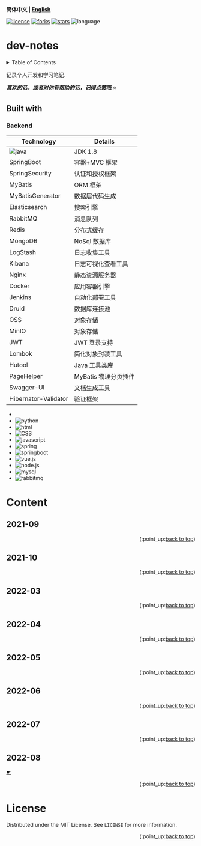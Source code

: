 <a name="readme-top"></a>
**简体中文 | [English](./README.md)**

[![license](https://img.shields.io/github/license/lyzsk/dev-notes.svg?style=plastic&logo=github)](https://github.com/lyzsk/dev-notes/blob/master/LICENSE) [![forks](https://img.shields.io/github/forks/lyzsk/dev-notes.svg?style=plastic&logo=github)](https://github.com/lyzsk/dev-notes/members) [![stars](https://img.shields.io/github/stars/lyzsk/dev-notes.svg?style=plastic&logo=github)](https://github.com/lyzsk/dev-notes/stargazers) ![language](https://img.shields.io/badge/language-Java%20%26%26%20Python%20%26%26%20HTML%20%26%26%20CSS%20%26%26%20JavaScript-ff4d6d?style=plastic&logo=adafruit)

# dev-notes

<!-- TABLE OF CONTENTS -->
<details>
  <summary>Table of Contents</summary>
  <ol>
    <li>
      <a href="#dev-notes">About The Project</a>
      <ul>
        <li><a href="#built-with">Built With</a></li>
      </ul>
    </li>
    <li>
      <a href="#Content">Content</a>
      <ul>
        <li><a href="#prerequisites">Prerequisites</a></li>
        <li><a href="#installation">Installation</a></li>
      </ul>
    </li>
    <li><a href="#contact">Contact</a></li>
    <li><a href="#license">License</a></li>
  </ol>
</details>

记录个人开发和学习笔记.

**_喜欢的话，或者对你有帮助的话，记得点赞哦_** :star:

## Built with

### Backend

| Technology            | Details              |
| --------------------- | -------------------- |
| ![java](java-shield]) | JDK 1.8              |
| SpringBoot            | 容器+MVC 框架        |
| SpringSecurity        | 认证和授权框架       |
| MyBatis               | ORM 框架             |
| MyBatisGenerator      | 数据层代码生成       |
| Elasticsearch         | 搜索引擎             |
| RabbitMQ              | 消息队列             |
| Redis                 | 分布式缓存           |
| MongoDB               | NoSql 数据库         |
| LogStash              | 日志收集工具         |
| Kibana                | 日志可视化查看工具   |
| Nginx                 | 静态资源服务器       |
| Docker                | 应用容器引擎         |
| Jenkins               | 自动化部署工具       |
| Druid                 | 数据库连接池         |
| OSS                   | 对象存储             |
| MinIO                 | 对象存储             |
| JWT                   | JWT 登录支持         |
| Lombok                | 简化对象封装工具     |
| Hutool                | Java 工具类库        |
| PageHelper            | MyBatis 物理分页插件 |
| Swagger-UI            | 文档生成工具         |
| Hibernator-Validator  | 验证框架             |

-
-   ![python](https://img.shields.io/badge/-Python-3C415C?style=plastic&logo=python)
-   ![html](https://img.shields.io/badge/-HTML-3C415C?style=plastic&logo=html5)
-   ![CSS](https://img.shields.io/badge/-CSS-3C415C?style=plastic&logo=css3)
-   ![javascript](https://img.shields.io/badge/-JavaScript-3C415C?style=plastic&logo=javascript)
-   ![spring](https://img.shields.io/badge/-Spring-3C415C?style=plastic&logo=spring)
-   ![springboot](https://img.shields.io/badge/-SpringBoot-3C415C?style=plastic&logo=springboot)
-   ![vue.js](https://img.shields.io/badge/-Vue.js-3C415C?style=plastic&logo=vuedotjs)
-   ![node.js](https://img.shields.io/badge/-Node.js-3C415C?style=plastic&logo=nodedotjs)
-   ![mysql](https://img.shields.io/badge/-Mysql-3C415C?style=plastic&logo=mysql)
-   ![rabbitmq](https://img.shields.io/badge/-Rabbitmq-3C415C?style=plastic&logo=rabbitmq)

# Content

## 2021-09

<p align="right">(:point_up:<a href="#readme-top">back to top</a>)</p>

## 2021-10

<p align="right">(:point_up:<a href="#readme-top">back to top</a>)</p>

## 2022-03

<p align="right">(:point_up:<a href="#readme-top">back to top</a>)</p>

## 2022-04

<p align="right">(:point_up:<a href="#readme-top">back to top</a>)</p>

## 2022-05

<p align="right">(:point_up:<a href="#readme-top">back to top</a>)</p>

## 2022-06

<p align="right">(:point_up:<a href="#readme-top">back to top</a>)</p>

## 2022-07

<p align="right">(:point_up:<a href="#readme-top">back to top</a>)</p>

## 2022-08

[&#9755;](./notes/2022-08.md)

<p align="right">(:point_up:<a href="#readme-top">back to top</a>)</p>

# License

<!-- LICENSE -->

Distributed under the MIT License. See `LICENSE` for more information.

<p align="right">(:point_up:<a href="#readme-top">back to top</a>)</p>

[java-shild]: https://img.shields.io/badge/-Java-3C415C?style=plastic&logo=stackoverflow
